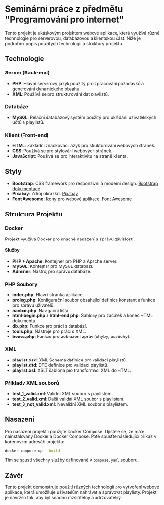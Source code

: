 # Seminární práce z předmětu "Programování pro internet"

Tento projekt je ukázkovým projektem webové aplikace, která využívá různé technologie pro serverovou, databázovou a klientskou část. Níže je podrobný popis použitých technologií a struktury projektu.

## Technologie

### Server (Back-end)
- **PHP**: Hlavní serverový jazyk použitý pro zpracování požadavků a generování dynamického obsahu.
- **XML**: Používá se pro strukturování dat playlistů.

### Databáze
- **MySQL**: Relační databázový systém použitý pro ukládání uživatelských účtů a playlistů.

### Klient (Front-end)
- **HTML**: Základní značkovací jazyk pro strukturování webových stránek.
- **CSS**: Používá se pro stylování webových stránek.
- **JavaScript**: Používá se pro interaktivitu na straně klienta.

## Styly
- **Bootstrap**: CSS framework pro responzivní a moderní design. [Bootstrap dokumentace](https://getbootstrap.com/docs/4.1/getting-started/introduction/)
- **Pixabay**: Zdroj obrázků. [Pixabay](https://pixabay.com/cs/illustrations/)
- **Font Awesome**: Ikony pro webové aplikace. [Font Awesome](https://fontawesome.com/v4/cheatsheet/)

## Struktura Projektu

### Docker
Projekt využívá Docker pro snadné nasazení a správu závislostí.

#### Služby
- **PHP + Apache**: Kontejner pro PHP a Apache server.
- **MySQL**: Kontejner pro MySQL databázi.
- **Adminer**: Nástroj pro správu databáze.

### PHP Soubory
- **index.php**: Hlavní stránka aplikace.
- **prolog.php**: Konfigurační soubor obsahující definice konstant a funkce pro správu uživatelů.
- **navbar.php**: Navigační lišta.
- **html-begin.php** a **html-end.php**: Šablony pro začátek a konec HTML dokumentu.
- **db.php**: Funkce pro práci s databází.
- **tools.php**: Nástroje pro práci s XML.
- **boxes.php**: Funkce pro zobrazení zpráv (chyby, úspěchy).

### XML
- **playlist.xsd**: XML Schema definice pro validaci playlistů.
- **playlist.dtd**: DTD definice pro validaci playlistů.
- **playlist.xsl**: XSLT šablona pro transformaci XML do HTML.

### Příklady XML souborů
- **test_1_valid.xml**: Validní XML soubor s playlistem.
- **test_2_valid.xml**: Další validní XML soubor s playlistem.
- **test_3_not_valid.xml**: Nevalidní XML soubor s playlistem.


## Nasazení
Pro nasazení projektu použijte Docker Compose. Ujistěte se, že máte nainstalovaný Docker a Docker Compose. Poté spusťte následující příkaz v kořenovém adresáři projektu:

```sh
docker-compose up --build
```

Tím se spustí všechny služby definované v `compose.yaml` souboru.

## Závěr
Tento projekt demonstruje použití různých technologií pro vytvoření webové aplikace, která umožňuje uživatelům nahrávat a spravovat playlisty. Projekt je navržen tak, aby byl snadno rozšiřitelný a udržovatelný.
